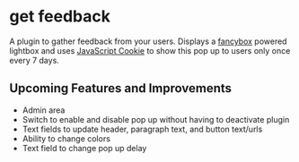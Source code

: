 # get feedback
A plugin to gather feedback from your users. Displays a <a href="https://fancyapps.com">fancybox</a> powered lightbox and uses <a href="https://github.com/js-cookie/js-cookie/tree/latest">JavaScript Cookie</a> to show this pop up to users only once every 7 days.

## Upcoming Features and Improvements
- Admin area
- Switch to enable and disable pop up without having to deactivate plugin
- Text fields to update header, paragraph text, and button text/urls
- Ability to change colors
- Text field to change pop up delay
